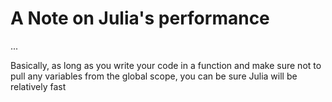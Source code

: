 # A Note on Julia's performance

...

Basically, as long as you write your code in a function and make sure not to pull any variables from the global scope, you can be sure Julia will be relatively fast
